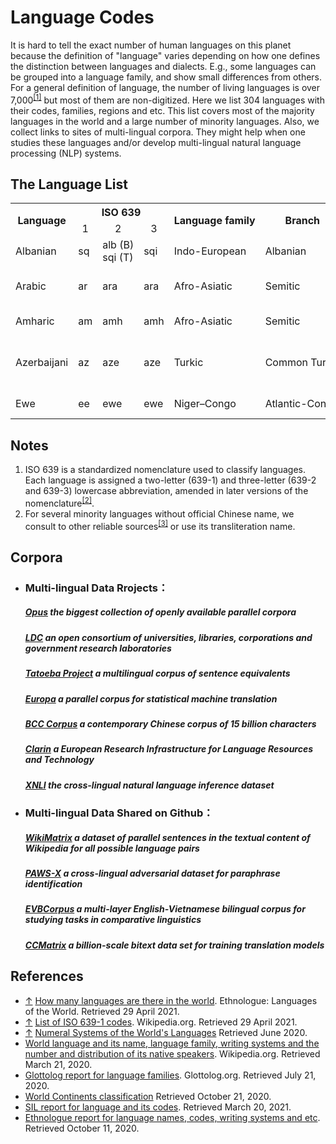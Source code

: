 # Language Codes

It is hard to tell the exact number of human languages on this planet because the definition of "language" varies depending on how one defines the distinction between languages and dialects. E.g., some languages can be grouped into a language family, and show small differences from others. For a general definition of language, the number of living languages is over 7,000<sup><a id="4">[[1]](#1)</a></sup> but most of them are non-digitized. Here we list 304 languages with their codes, families, regions and etc. This list covers most of the majority languages in the world and a large number of minority languages. Also, we collect links to sites of multi-lingual corpora. They might help when one studies these languages and/or develop multi-lingual natural language processing (NLP) systems.

## The Language List

<table>
    <tr>
        <th rowspan='2' align='center' nowrap="nowrap">Language</th>
        <th colspan='3' align='center' nowrap="nowrap">ISO 639</th>
        <th rowspan='2' align='center' nowrap="nowrap">Language family</th>
        <th rowspan='2' align='center' nowrap="nowrap">Branch</th>
        <th rowspan='2' align='center' nowrap="nowrap">Writing system</th>
        <th rowspan='2' align='center' nowrap="nowrap">Macro-area</th>
        <th rowspan='2' align='center' nowrap="nowrap">Native speakers</th>
        <th rowspan='2' align='center' nowrap="nowrap">Chinese name</th>
    </tr>
    <tr>
        <td align='center' nowrap="nowrap">1</td>
        <td align='center' nowrap="nowrap">2</td>
        <td align='center' nowrap="nowrap">3</td>
    </tr>
    <tr>
        <td nowrap="nowrap">Albanian</td>
        <td nowrap="nowrap">sq</td>
        <td nowrap="nowrap">alb (B)<br>sqi (T)</td>
        <td nowrap="nowrap">sqi</td>
        <td nowrap="nowrap">Indo-European</td>
        <td nowrap="nowrap">Albanian</td>
        <td nowrap="nowrap">Latin<br>Albanian Braille</td>
        <td nowrap="nowrap">Asia<br>Europe</td>
        <td nowrap="nowrap" align='center'>7.5 million</td>
        <td nowrap="nowrap">阿尔巴尼亚语</td>
    </tr>
    <tr>
        <td nowrap="nowrap">Arabic</td>
        <td nowrap="nowrap">ar</td>
        <td nowrap="nowrap">ara</td>
        <td nowrap="nowrap">ara</td>
        <td nowrap="nowrap">Afro-Asiatic</td>
        <td nowrap="nowrap">Semitic</td>
        <td nowrap="nowrap">Arabic<br>Arabic Braille<br>Arabizi</td>
        <td nowrap="nowrap">Africa<br>Asia</td>
        <td nowrap="nowrap" align='center'>270 million</td>
        <td nowrap="nowrap">阿拉伯语</td>
    </tr>
    <tr>
        <td nowrap="nowrap">Amharic</td>
        <td nowrap="nowrap">am</td>
        <td nowrap="nowrap">amh</td>
        <td nowrap="nowrap">amh</td>
        <td nowrap="nowrap">Afro-Asiatic</td>
        <td nowrap="nowrap">Semitic</td>
        <td nowrap="nowrap">Geʽez<br>Ge'ez Braille</td>
        <td nowrap="nowrap">Africa</td>
        <td nowrap="nowrap" align='center'>32 million</td>
        <td nowrap="nowrap">阿姆哈拉语</td>
    </tr>
    <tr>
        <td nowrap="nowrap">Azerbaijani</td>
        <td nowrap="nowrap">az</td>
        <td nowrap="nowrap">aze</td>
        <td nowrap="nowrap">aze</td>
        <td nowrap="nowrap">Turkic</td>
        <td nowrap="nowrap">Common Turkic</td>
        <td nowrap="nowrap">Latin<br>Perso-Arabic<br>Cyrillic<br>Georgian</td>
        <td nowrap="nowrap">Asia</td>
        <td nowrap="nowrap" align='center'>23 million</td>
        <td nowrap="nowrap">阿塞拜疆语</td>
    </tr>
     <tr>
        <td nowrap="nowrap">Ewe</td>
        <td nowrap="nowrap">ee</td>
        <td nowrap="nowrap">ewe</td>
        <td nowrap="nowrap">ewe</td>
        <td nowrap="nowrap">Niger–Congo</td>
        <td nowrap="nowrap">Atlantic-Congo</td>
        <td nowrap="nowrap">Latin<br>Ewe Braille</td>
        <td nowrap="nowrap">Africa</td>
        <td nowrap="nowrap" align='center'>7 million</td>
        <td nowrap="nowrap">埃维语</td>
    </tr>
</table>

## Notes

 1.	ISO 639 is a standardized nomenclature used to classify languages. Each language is assigned a two-letter (639-1) and three-letter (639-2 and 639-3) lowercase abbreviation, amended in later versions of the nomenclature<sup><a id="5">[[2]](#2)</a></sup>.
 2.	For several minority languages without official Chinese name, we consult to other reliable sources<sup><a id="6">[[3]](#3)</a></sup> or use its transliteration name.


## Corpora 
- ### Multi-lingual Data Rrojects：

  #####          [Opus](http://opus.nlpl.eu/)	the biggest collection of openly available parallel corpora

  #####          [LDC](https://www.ldc.upenn.edu/)	an open consortium of universities, libraries, corporations and government research laboratories

  #####          [Tatoeba Project](http://www.manythings.org/anki/)	a multilingual corpus of sentence equivalents

  #####          [Europa](https://data.europa.eu/data/datasets?locale=en&minScoring=0)	a parallel corpus for statistical machine translation

  #####          [BCC  Corpus](http://bcc.blcu.edu.cn/)	a contemporary Chinese corpus of 15 billion characters

  #####         [Clarin](https://www.clarin.eu/resource-families/parallel-corpora)	a European Research Infrastructure for Language Resources and Technology

  #####         [XNLI](https://www.nyu.edu/projects/bowman/multinli/)	the cross-lingual natural language inference dataset



- ### Multi-lingual Data Shared on Github：

  ##### [WikiMatrix](https://github.com/facebookresearch/LASER/tree/master/tasks/WikiMatrix)	a dataset of parallel sentences in the textual content of Wikipedia for all possible language pairs 

  ##### [PAWS-X](https://github.com/google-research-datasets/paws/tree/master/pawsx)	a cross-lingual adversarial dataset for paraphrase identification

  ##### [EVBCorpus](https://github.com/qhungngo/EVBCorpus)	a multi-layer English-Vietnamese bilingual corpus for studying tasks in comparative linguistics

  ##### [CCMatrix](https://github.com/facebookresearch/LASER/tree/master/tasks/CCMatrix)	a billion-scale bitext data set for training translation models
## References
- [↑](#4) <a id="1">[How many languages are there in the world](https://www.ethnologue.com/guides/how-many-languages). Ethnologue: Languages of the World. Retrieved 29 April 2021.</a>
- [↑](#5) <a id="2">[List of ISO 639-1 codes](https://en.wikipedia.org/wiki/List_of_ISO_639-1_codes). Wikipedia.org. Retrieved 29 April 2021.</a>
- [↑](#6) <a id="3">[Numeral Systems of the World's Languages](https://mpi-lingweb.shh.mpg.de/numeral/)  Retrieved June 2020.</a>
- [World language and its name, language family, writing systems and the number and distribution of its native speakers](https://iso639-3.sil.org/). Wikipedia.org. Retrieved March 21, 2020.
- [Glottolog report for language families](https://www.fmprc.gov.cn/web/gjhdq_676201/gj_676203/oz_678770/). Glottolog.org. Retrieved July 21, 2020.
- [World Continents classification](https://zh.wikipedia.org/wiki/%E4%BB%A5%E6%AF%8D%E8%AA%9E%E4%BA%BA%E5%8F%A3%E6%8E%92%E5%BA%8F%E7%9A%84%E8%AA%9E%E8%A8%80%E5%88%97%E8%A1%A8) Retrieved October 21, 2020.
- [SIL report for language and its codes](http://www.360doc.com/content/17/0302/14/19062466_633344811.shtml). Retrieved March 20, 2021.
- [Ethnologue report for language names, codes, writing systems and etc](https://www.ethnologue.com/language/ata). Retrieved October 11, 2020.
